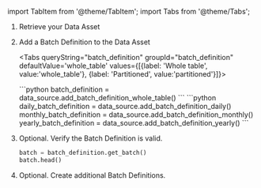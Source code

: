 import TabItem from '@theme/TabItem';
import Tabs from '@theme/Tabs';

1. Retrieve your Data Asset

2. Add a Batch Definition to the Data Asset

   <Tabs queryString="batch_definition" groupId="batch_definition" defaultValue='whole_table' values={[{label: 'Whole table', value:'whole_table'}, {label: 'Partitioned', value:'partitioned'}]}>

   <TabItem value="whole_table" label="Whole table">
   ```python
   batch_definition = data_source.add_batch_definition_whole_table()
   ```
   </TabItem>

   <TabItem value="partitioned" label="Partitioned">
   ```python
   daily_batch_definition = data_source.add_batch_definition_daily()
   monthly_batch_definition = data_source.add_batch_definition_monthly()
   yearly_batch_definition = data_source.add_batch_definition_yearly()
   ```
   </TabItem>

   </Tabs>

3. Optional. Verify the Batch Definition is valid.

   ```python
   batch = batch_definition.get_batch()
   batch.head()
   ```

4. Optional. Create additional Batch Definitions.